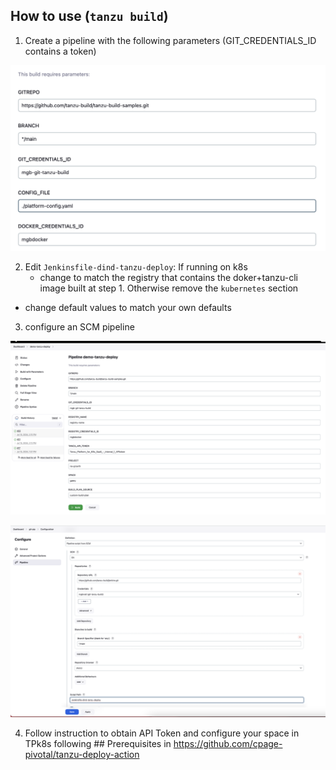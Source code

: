 ## How to use (`tanzu build`)

1. Create a pipeline with the following parameters (GIT_CREDENTIALS_ID contains a token)

![Jenkins parameters](png/params.png)

2. Edit `Jenkinsfile-dind-tanzu-deploy`:
  If running on k8s
    - change <YOUR REGISTRY> to match the registry that contains the doker+tanzu-cli image built at step 1.
  Otherwise remove the `kubernetes` section

- change default values to match your own defaults

3. configure an SCM pipeline

![Jenkins SCM pipleine](png/pipelineb.png)

![Jenkins SCM pipleine](png/SCMpipelineb.png)

4. Follow instruction to obtain API Token and configure your space in TPk8s following ## Prerequisites in https://github.com/cpage-pivotal/tanzu-deploy-action
